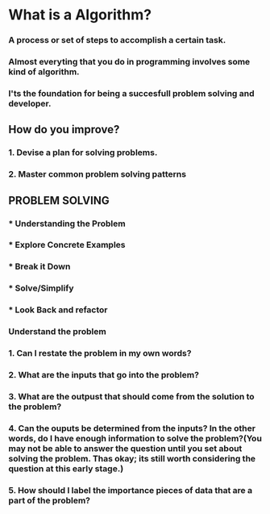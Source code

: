 # What is a Algorithm?

### A process or set of steps to accomplish a certain task.

### Almost everyting that you do in programming involves some kind of algorithm.

### I'ts the foundation for being a succesfull problem solving and developer.

## How do you improve?
### 1. Devise a plan for solving problems.
### 2. Master common problem solving patterns

## PROBLEM SOLVING 
### * Understanding the Problem
### * Explore Concrete Examples
### * Break it Down
### * Solve/Simplify
### * Look Back and refactor

### Understand the problem
### 1. Can I restate the problem in my own words?
### 2. What are the inputs that go into the problem?
### 3. What are the outpust that should come from the solution to the problem?
### 4. Can the ouputs be determined from the inputs? In the other words, do I have enough information to solve the problem?(You may not be able to answer the question until you set about solving the problem. Thas okay; its still worth considering the question at this early stage.)
### 5. How should I label the importance pieces of data that are a part of the problem?